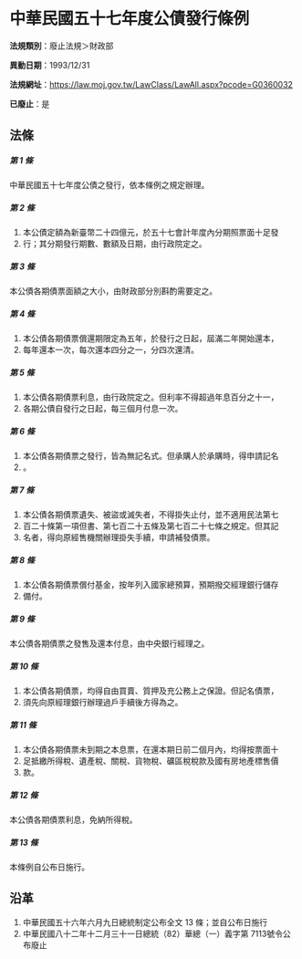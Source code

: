 # 中華民國五十七年度公債發行條例

**法規類別**：廢止法規＞財政部

**異動日期**：1993/12/31  

**法規網址**：https://law.moj.gov.tw/LawClass/LawAll.aspx?pcode=G0360032

**已廢止**：是



## 法條
##### 第 1 條
中華民國五十七年度公債之發行，依本條例之規定辦理。

##### 第 2 條
1. 本公債定額為新臺幣二十四億元，於五十七會計年度內分期照票面十足發
1. 行；其分期發行期數、數額及日期，由行政院定之。

##### 第 3 條
本公債各期債票面額之大小，由財政部分別斟酌需要定之。

##### 第 4 條
1. 本公債各期債票償還期限定為五年，於發行之日起，屆滿二年開始還本，
1. 每年還本一次，每次還本四分之一，分四次還清。

##### 第 5 條
1. 本公債各期債票利息，由行政院定之。但利率不得超過年息百分之十一，
1. 各期公債自發行之日起，每三個月付息一次。

##### 第 6 條
1. 本公債各期債票之發行，皆為無記名式。但承購人於承購時，得申請記名
1. 。

##### 第 7 條
1. 本公債各期債票遺失、被盜或滅失者，不得掛失止付，並不適用民法第七
1. 百二十條第一項但書、第七百二十五條及第七百二十七條之規定。但其記
1. 名者，得向原經售機關辦理掛失手續，申請補發債票。

##### 第 8 條
1. 本公債各期債票償付基金，按年列入國家總預算，預期撥交經理銀行儲存
1. 備付。

##### 第 9 條
本公債各期債票之發售及還本付息，由中央銀行經理之。

##### 第 10 條
1. 本公債各期債票，均得自由買賣、質押及充公務上之保證。但記名債票，
1. 須先向原經理銀行辦理過戶手續後方得為之。

##### 第 11 條
1. 本公債各期債票未到期之本息票，在還本期日前二個月內，均得按票面十
1. 足抵繳所得稅、遺產稅、關稅、貨物稅、礦區稅稅款及國有房地產標售價
1. 款。

##### 第 12 條
本公債各期債票利息，免納所得稅。

##### 第 13 條
本條例自公布日施行。

## 沿革
1. 中華民國五十六年六月九日總統制定公布全文 13 條；並自公布日施行
1. 中華民國八十二年十二月三十一日總統（82）華總（一）義字第 7113號令公布廢止
